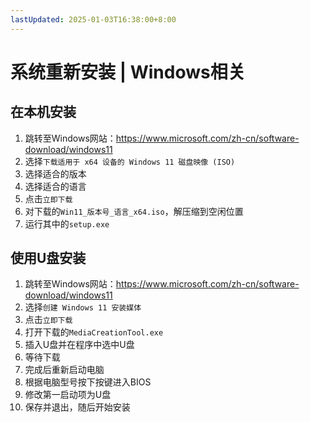 ```yaml
---
lastUpdated: 2025-01-03T16:38:00+8:00
---
```


# 系统重新安装 | Windows相关

## 在本机安装

1. 跳转至Windows网站：<https://www.microsoft.com/zh-cn/software-download/windows11>
2. 选择```下载适用于 x64 设备的 Windows 11 磁盘映像 (ISO)```
3. 选择适合的版本
4. 选择适合的语言
5. 点击```立即下载```
6. 对下载的```Win11_版本号_语言_x64.iso```，解压缩到空闲位置
7. 运行其中的```setup.exe```


## 使用U盘安装

1. 跳转至Windows网站：<https://www.microsoft.com/zh-cn/software-download/windows11>
2. 选择```创建 Windows 11 安装媒体```
3. 点击```立即下载```
4. 打开下载的```MediaCreationTool.exe```
5. 插入U盘并在程序中选中U盘
6. 等待下载
7. 完成后重新启动电脑
8. 根据电脑型号按下按键进入BIOS
9. 修改第一启动项为U盘
10. 保存并退出，随后开始安装